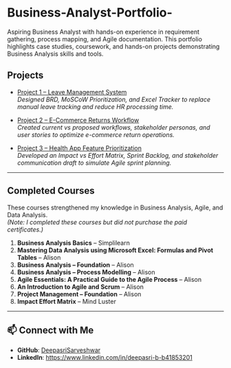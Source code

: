 # Business-Analyst-Portfolio-
Aspiring Business Analyst with hands-on experience in requirement gathering, process mapping, and Agile documentation.   This portfolio highlights case studies, coursework, and hands-on projects demonstrating Business Analysis skills and tools.  
## Projects  

- [Project 1 – Leave Management System](https://github.com/DeepasriSarveshwar/Project-1-Leave-Management-System)  
  *Designed BRD, MoSCoW Prioritization, and Excel Tracker to replace manual leave tracking and reduce HR processing time.*  

- [Project 2 – E-Commerce Returns Workflow](https://github.com/DeepasriSarveshwar/Project-2-Process-Mapping-for-E-Commerce-Returns-Workflow)  
  *Created current vs proposed workflows, stakeholder personas, and user stories to optimize e-commerce return operations.*  

- [Project 3 – Health App Feature Prioritization](https://github.com/DeepasriSarveshwar/Project-3-App-Feature-Prioritization-for-XYZ-Health-App)  
  *Developed an Impact vs Effort Matrix, Sprint Backlog, and stakeholder communication draft to simulate Agile sprint planning.*  

---

## Completed Courses  

These courses strengthened my knowledge in Business Analysis, Agile, and Data Analysis.  
*(Note: I completed these courses but did not purchase the paid certificates.)*  

1. **Business Analysis Basics** – Simplilearn  
2. **Mastering Data Analysis using Microsoft Excel: Formulas and Pivot Tables** – Alison  
3. **Business Analysis – Foundation** – Alison  
4. **Business Analysis – Process Modelling** – Alison  
5. **Agile Essentials: A Practical Guide to the Agile Process** – Alison  
6. **An Introduction to Agile and Scrum** – Alison  
7. **Project Management – Foundation** – Alison  
8. **Impact Effort Matrix** – Mind Luster  

---

## 📫 Connect with Me  

- **GitHub**: [DeepasriSarveshwar](https://github.com/DeepasriSarveshwar)  
- **LinkedIn**: https://www.linkedin.com/in/deepasri-b-b41853201

  
